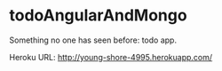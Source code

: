 # todoAngularAndMongo
Something no one has seen before: todo app.

Heroku URL: http://young-shore-4995.herokuapp.com/
